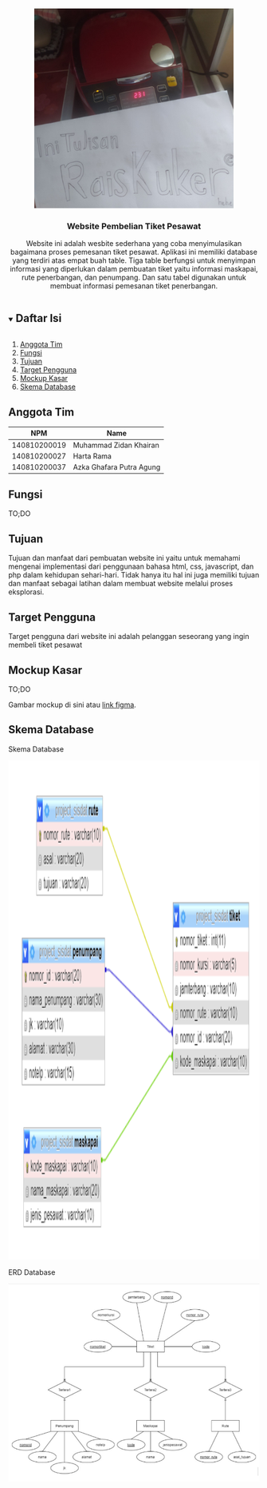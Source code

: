 <!-- Logo Proyek -->
<br />
<p align="center">
  <a href="https://github.com/github_username/repo_name">
    <img src="gambar/logo.jpg" alt="Logo" height="400">
  </a>

  <h3 align="center">Website Pembelian Tiket Pesawat</h3>

  <p align="center">
    Website ini adalah wesbite sederhana yang coba menyimulasikan bagaimana proses pemesanan tiket pesawat. Aplikasi ini memiliki database yang terdiri atas empat buah table. Tiga table berfungsi untuk menyimpan informasi yang diperlukan dalam pembuatan tiket yaitu informasi maskapai, rute penerbangan, dan penumpang. Dan satu tabel digunakan untuk membuat informasi pemesanan tiket penerbangan.
  </p>
</p>

<!-- Daftar Isi -->
<details open="open">
  <summary><h2 style="display: inline-block">Daftar Isi</h2></summary>
  <ol>
    <li><a href="#anggota-tim">Anggota Tim</a></li>
    <li><a href="#fungsi">Fungsi</a></li>
    <li><a href="#tujuan">Tujuan</a></li>
    <li><a href="#target-pengguna">Target Pengguna</a></li>
    <li><a href="#mockup-kasar">Mockup Kasar</a></li>
    <li><a href="#skema-database">Skema Database</a></li>
  </ol>
</details>

<!-- Anggota Tim -->
## Anggota Tim
| NPM           | Name                      |
| ------------- |---------------------------|
| 140810200019  | Muhammad Zidan Khairan    |
| 140810200027  | Harta Rama                |
| 140810200037  | Azka Ghafara Putra Agung  |

<!-- Fungsi -->
## Fungsi

TO;DO

<!-- Tujuan -->
## Tujuan

Tujuan dan manfaat dari pembuatan website ini yaitu untuk memahami mengenai implementasi dari penggunaan bahasa html, css, javascript, dan php dalam kehidupan sehari-hari. Tidak hanya itu hal ini juga memiliki tujuan dan manfaat sebagai latihan dalam membuat website melalui proses eksplorasi.

<!-- Target Pengguna -->
## Target Pengguna

Target pengguna dari website ini adalah pelanggan seseorang yang ingin membeli tiket pesawat

<!-- Mockup Kasar -->
## Mockup Kasar

TO;DO

Gambar mockup di sini atau [link figma](https://figma.com/).

<!-- Skema Database -->
## Skema Database

Skema Database

<img src="gambar/skema_database.png" alt="skema" height="1000">

ERD Database

![](gambar/erd.png)
